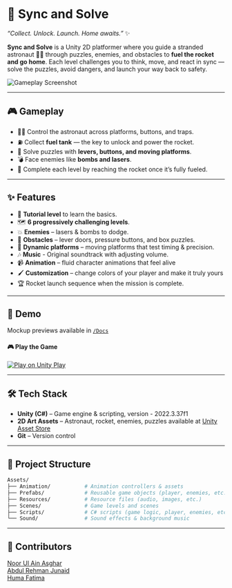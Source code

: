 # 🚀 Sync and Solve

*“Collect. Unlock. Launch. Home awaits.”* ✨

**Sync and Solve** is a Unity 2D platformer where you guide a stranded astronaut 👨‍🚀 through puzzles, enemies, 
and obstacles to **fuel the rocket and go home**. Each level challenges you to think, move, and react in sync — 
solve the puzzles, avoid dangers, and launch your way back to safety.  

![Gameplay Screenshot](Docs/Tutorial%20Scene.png)  

---

## 🎮 Gameplay  
- 👨‍🚀 Control the astronaut across platforms, buttons, and traps.  
- ⛽ Collect **fuel tank** — the key to unlock and power the rocket.  
- 🧩 Solve puzzles with **levers, buttons, and moving platforms**.  
- 💣 Face enemies like **bombs and lasers**.  
- 🚀 Complete each level by reaching the rocket once it’s fully fueled.  

---

## ✨ Features  
- 📘 **Tutorial level** to learn the basics.  
- 🗺️ **6 progressively challenging levels**.  
- 💥 **Enemies** – lasers & bombs to dodge.  
- 🧱 **Obstacles** – lever doors, pressure buttons, and box puzzles.  
- 🎢 **Dynamic platforms** – moving platforms that test timing & precision.
- 🎶 **Music** - Original soundtrack with adjusting volume.
- 📹 **Animation** – fluid character animations that feel alive
- 🖌️ **Customization** – change colors of your player and make it truly yours
- 🏆 Rocket launch sequence when the mission is complete.  

---

## 🎥 Demo 
Mockup previews available in [`/Docs`](Docs/)

#### 🎮 Play the Game
[![Play on Unity Play](https://img.shields.io/badge/Play-Unity%20Play-blue?logo=unity)](https://play.unity.com/en/games/5e15b107-770c-46f7-b20d-811d6d6a2082/sync-solve)


---

## 🛠 Tech Stack  
- **Unity (C#)** – Game engine & scripting, version - 2022.3.37f1  
- **2D Art Assets** – Astronaut, rocket, enemies, puzzles available at [Unity Asset Store](https://assetstore.unity.com/packages/2d/characters/2d-character-astronaut-182650) 
- **Git** – Version control  

---
## 📁 Project Structure
```bash
Assets/
├── Animation/           # Animation controllers & assets
├── Prefabs/             # Reusable game objects (player, enemies, etc.)
├── Resources/           # Resource files (audio, images, etc.)
├── Scenes/              # Game levels and scenes
├── Scripts/             # C# scripts (game logic, player, enemies, etc.)
└── Sound/               # Sound effects & background music

```
---


## 🤝 Contributors  
[Noor Ul Ain Asghar](https://github.com/NoorUlAin-Asghar)\
[Abdul Rehman Junaid](https://github.com/abdulrehman-j)\
[Huma Fatima](https://github.com/hhuma50)
